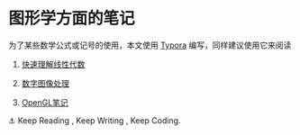 #  图形学方面的笔记

为了某些数学公式或记号的使用，本文使用 [Typora](https://www.typora.io/) 编写，同样建议使用它来阅读
1. [快速理解线性代数](https://github.com/CatOnly/CrashNote/tree/master/LinearAlgebra)

2. [数字图像处理](https://github.com/CatOnly/CrashNote/tree/master/DigitalImageProcessing)

3. [OpenGL笔记](https://github.com/CatOnly/CrashNote/tree/master/OpenGL)



⚓️ Keep Reading , Keep Writing , Keep Coding.